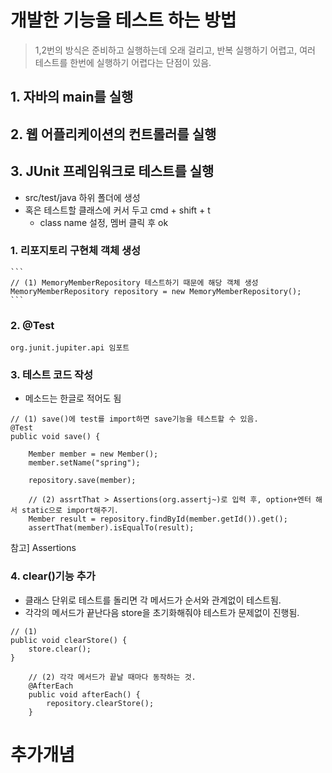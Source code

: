 # 개발한 기능을 테스트 하는 방법
> 1,2번의 방식은 준비하고 실행하는데 오래 걸리고, 반복 실행하기 어렵고, 여러 테스트를 한번에 실행하기 어렵다는 단점이 있음. 

## 1. 자바의 main를 실행
## 2. 웹 어플리케이션의 컨트롤러를 실행
## 3. JUnit 프레임워크로 테스트를 실행
- src/test/java 하위 폴더에 생성
- 혹은 테스트할 클래스에 커서 두고 cmd + shift + t
    - class name 설정, 멤버 클릭 후 ok


### 1. 리포지토리 구현체 객체 생성
    ```
    // (1) MemoryMemberRepository 테스트하기 때문에 해당 객체 생성
    MemoryMemberRepository repository = new MemoryMemberRepository();
    ```
### 2. @Test
    org.junit.jupiter.api 임포트

### 3. 테스트 코드 작성
- 메소드는 한글로 적어도 됨

```
// (1) save()에 test를 import하면 save기능을 테스트할 수 있음.
@Test
public void save() {

    Member member = new Member();
    member.setName("spring");

    repository.save(member);

    // (2) assrtThat > Assertions(org.assertj~)로 입력 후, option+엔터 해서 static으로 import해주기.
    Member result = repository.findById(member.getId()).get();
    assertThat(member).isEqualTo(result);
```
참고] Assertions

### 4. clear()기능 추가
- 클래스 단위로 테스트를 돌리면 각 메서드가 순서와 관계없이 테스트됨.
- 각각의 메서드가 끝난다음 store을 초기화해줘야 테스트가 문제없이 진행됨.

```
// (1)
public void clearStore() {
    store.clear();
}

    // (2) 각각 메서드가 끝날 때마다 동작하는 것.
    @AfterEach
    public void afterEach() {
        repository.clearStore();
    }
```

# 추가개념
